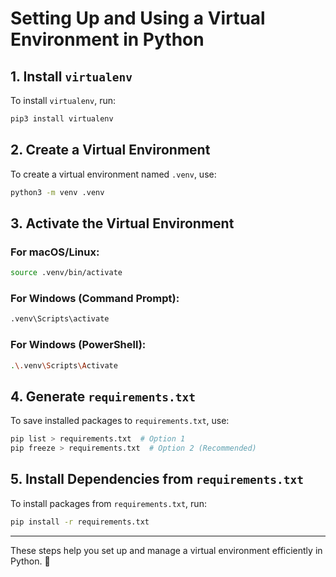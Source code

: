 # Setting Up and Using a Virtual Environment in Python

## 1. Install `virtualenv`
To install `virtualenv`, run:
```sh
pip3 install virtualenv
```

## 2. Create a Virtual Environment
To create a virtual environment named `.venv`, use:
```sh
python3 -m venv .venv
```

## 3. Activate the Virtual Environment
### **For macOS/Linux:**
```sh
source .venv/bin/activate
```

### **For Windows (Command Prompt):**
```sh
.venv\Scripts\activate
```

### **For Windows (PowerShell):**
```sh
.\.venv\Scripts\Activate
```

## 4. Generate `requirements.txt`
To save installed packages to `requirements.txt`, use:
```sh
pip list > requirements.txt  # Option 1
pip freeze > requirements.txt  # Option 2 (Recommended)
```

## 5. Install Dependencies from `requirements.txt`
To install packages from `requirements.txt`, run:
```sh
pip install -r requirements.txt
```

---
These steps help you set up and manage a virtual environment efficiently in Python. 🚀

